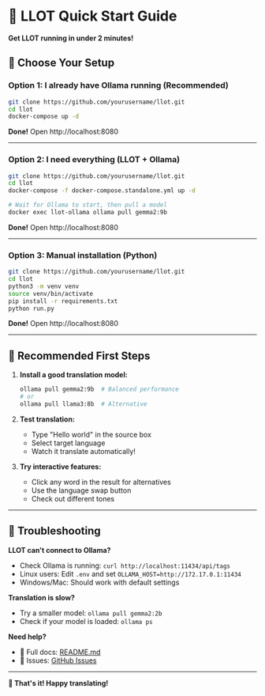 # 🚀 LLOT Quick Start Guide

**Get LLOT running in under 2 minutes!**

## 🎯 Choose Your Setup

### Option 1: I already have Ollama running (Recommended)

```bash
git clone https://github.com/yourusername/llot.git
cd llot
docker-compose up -d
```

**Done!** Open http://localhost:8080

---

### Option 2: I need everything (LLOT + Ollama)

```bash
git clone https://github.com/yourusername/llot.git
cd llot
docker-compose -f docker-compose.standalone.yml up -d

# Wait for Ollama to start, then pull a model
docker exec llot-ollama ollama pull gemma2:9b
```

**Done!** Open http://localhost:8080

---

### Option 3: Manual installation (Python)

```bash
git clone https://github.com/yourusername/llot.git
cd llot
python3 -m venv venv
source venv/bin/activate
pip install -r requirements.txt
python run.py
```

**Done!** Open http://localhost:8080

---

## 🤖 Recommended First Steps

1. **Install a good translation model:**
   ```bash
   ollama pull gemma2:9b  # Balanced performance
   # or
   ollama pull llama3:8b  # Alternative
   ```

2. **Test translation:**
   - Type "Hello world" in the source box
   - Select target language
   - Watch it translate automatically!

3. **Try interactive features:**
   - Click any word in the result for alternatives
   - Use the language swap button
   - Check out different tones

---

## 🔧 Troubleshooting

**LLOT can't connect to Ollama?**

- Check Ollama is running: `curl http://localhost:11434/api/tags`
- Linux users: Edit `.env` and set `OLLAMA_HOST=http://172.17.0.1:11434`
- Windows/Mac: Should work with default settings

**Translation is slow?**

- Try a smaller model: `ollama pull gemma2:2b`
- Check if your model is loaded: `ollama ps`

**Need help?**

- 📖 Full docs: [README.md](README.md)
- 🐛 Issues: [GitHub Issues](https://github.com/yourusername/llot/issues)

---

**🎉 That's it! Happy translating!**